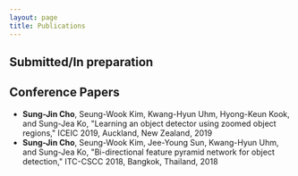 ```yaml
---
layout: page
title: Publications
---
```


## Submitted/In preparation

## Conference Papers
- **Sung-Jin Cho**, Seung-Wook Kim, Kwang-Hyun Uhm, Hyong-Keun Kook, and Sung-Jea Ko, "Learning an object detector using zoomed object regions," ICEIC 2019, Auckland, New Zealand, 2019
- **Sung-Jin Cho**, Seung-Wook Kim, Jee-Young Sun, Kwang-Hyun Uhm, and Sung-Jea Ko, "Bi-directional feature pyramid network for object detection," ITC-CSCC 2018, Bangkok, Thailand, 2018

